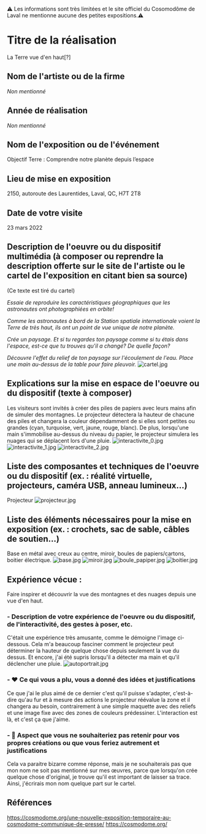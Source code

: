 ⚠ Les informations sont très limitées et le site officiel du Cosomodôme de Laval ne mentionne aucune des petites expositions.⚠  

# Titre de la réalisation
La Terre vue d'en haut[?]
## Nom de l'artiste ou de la firme
*Non mentionné*
## Année de réalisation
*Non mentionné*
## Nom de l'exposition ou de l'événement
Objectif Terre : Comprendre notre planète depuis l’espace
## Lieu de mise en exposition
2150, autoroute des Laurentides, Laval, QC, H7T 2T8
## Date de votre visite
23 mars 2022
## Description de l'oeuvre ou du dispositif multimédia (à composer ou reprendre la description offerte sur le site de l'artiste ou le cartel de l'exposition en citant bien sa source)
(Ce texte est tiré du cartel)

*Essaie de reproduire les caractéristiques géographiques que les astronautes ont photographiées en orbite!*

*Comme les astronautes à bord de la Station spatiale internationale voient la Terre de très haut, ils ont un point de vue unique de notre planète.*


*Crée un paysage. Et si tu regardes ton paysage comme si tu étais
dans l'espace, est-ce que tu trouves qu'il a changé? De quelle façon?*


*Découvre l'effet du relief de ton paysage sur l'écoulement de l'eau.*
*Place une main au-dessus de la table pour faire pleuvoir.*
![cartel.jpg](Photographies/cartel.jpg)
## Explications sur la mise en espace de l'oeuvre ou du dispositif (texte à composer)
Les visiteurs sont invités à créer des piles de papiers avec leurs mains afin de simuler des montagnes. Le projecteur détectera la hauteur de chacune des piles et changera la couleur dépendamment de si elles sont petites ou grandes (cyan, turquoise, vert, jaune, rouge, blanc). De plus, lorsqu'une main s'immobilise au-dessus du niveau du papier, le projecteur simulera les nuages qui se déplacent lors d'une pluie. 
![interactivite_0.jpg](Photographies/interactivite_0.jpg) ![interactivite_1.jpg](Photographies/interactivite_1.jpg) ![interactivite_2.jpg](Photographies/interactivite_2.jpg)
## Liste des composantes et techniques de l'oeuvre ou du dispositif (ex. : réalité virtuelle, projecteurs, caméra USB, anneau lumineux...)
Projecteur 
![projecteur.jpg](Photographies/projecteur.jpg)
## Liste des éléments nécessaires pour la mise en exposition (ex. : crochets, sac de sable, câbles de soutien...)
Base en métal avec creux au centre, miroir, boules de papiers/cartons, boitier électrique.
![base.jpg](Photographies/base.jpg) ![miroir.jpg](Photographies/miroir.jpg) ![boule_papiper.jpg](Photographies/boule_papier.jpg) ![boitier.jpg](Photographies/boitier.jpg)
## Expérience vécue :
Faire inspirer et découvrir la vue des montagnes et des nuages depuis une vue d'en haut.
### - Description de votre expérience de l'oeuvre ou du dispositif, de l'interactivité, des gestes à poser, etc.
C'était une expérience très amusante, comme le démoigne l'image ci-dessous. Cela m'a beaucoup fasciner comment le projecteur peut déterminer la hauteur de quelque chose depuis seulement la vue du dessus. Et encore, j'ai été supris lorsqu'il a détecter ma main et qu'il déclencher une pluie.
![autoportrait.jpg](Photographies/autoportrait.jpg)
### - ❤️ Ce qui vous a plu, vous a donné des idées et justifications
Ce que j'ai le plus aimé de ce dernier c'est qu'il puisse s'adapter, c'est-à-dire qu'au fur et à mesure des actions le projecteur réévalue la zone et il changera au besoin, contrairement à une simple maquette avec des reliefs et une image fixe avec des zones de couleurs prédessiner. L'interaction est là, et c'est ça que j'aime.
### - 🤔 Aspect que vous ne souhaiteriez pas retenir pour vos propres créations ou que vous feriez autrement et justifications
Cela va paraitre bizarre comme réponse, mais je ne souhaiterais pas que mon nom ne soit pas mentionné sur mes œuvres, parce que lorsqu'on crée quelque chose d'original, je trouve qu'il est important de laisser sa trace. Ainsi, j'écrirais mon nom quelque part sur le cartel.
## Références
https://cosmodome.org/une-nouvelle-exposition-temporaire-au-cosmodome-communique-de-presse/
https://cosmodome.org/
